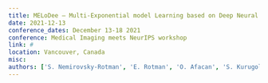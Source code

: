 ```yaml
---
title: MELoDee – Multi-Exponential model Learning based on Deep Neural Networks for Quantitative MRI Bio-Markers Estimation
date: 2021-12-13
conference_dates: December 13-18 2021
conference: Medical Imaging meets NeurIPS workshop
link: #
location: Vancouver, Canada
misc:  
authors: ['S. Nemirovsky-Rotman', 'E. Rotman', 'O. Afacan', 'S. Kurugol', 'S. Warfield', 'M. Freiman']
---
```

